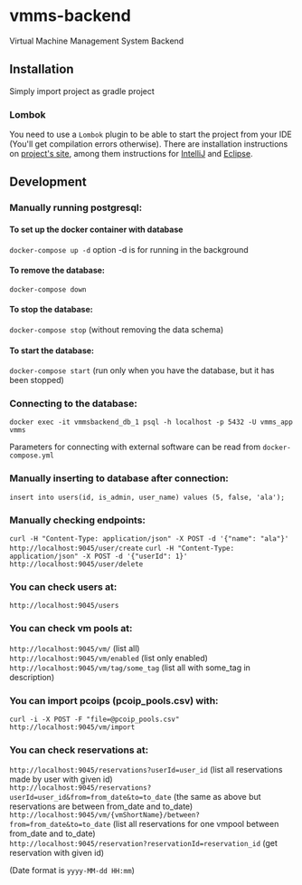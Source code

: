 # vmms-backend
Virtual Machine Management System Backend

## Installation
Simply import project as gradle project

### Lombok
You need to use a `Lombok` plugin to be able to start the project from your IDE (You'll get compilation errors otherwise). There are installation instructions on [project's site](https://projectlombok.org/), among them instructions for [IntelliJ](https://projectlombok.org/setup/intellij) and [Eclipse](https://projectlombok.org/setup/eclipse).

## Development

### Manually running postgresql:
#### To set up the docker container with database
`docker-compose up -d`
option -d is for running in the background
#### To remove the database:
`docker-compose down`
#### To stop the database:
`docker-compose stop`
(without removing the data schema)
#### To start the database:
`docker-compose start`
(run only when you have the database, but it has been stopped)

### Connecting to the database:
`docker exec -it vmmsbackend_db_1 psql -h localhost -p 5432 -U vmms_app vmms`

Parameters for connecting with external software can be read from `docker-compose.yml`

### Manually inserting to database after connection:
`insert into users(id, is_admin, user_name) values (5, false, 'ala');`

### Manually checking endpoints:
`curl -H "Content-Type: application/json" -X POST -d '{"name": "ala"}' http://localhost:9045/user/create`
`curl -H "Content-Type: application/json" -X POST -d '{"userId": 1}' http://localhost:9045/user/delete`

### You can check users at:
`http://localhost:9045/users`

### You can check vm pools at:  
`http://localhost:9045/vm/` (list all)   
`http://localhost:9045/vm/enabled` (list only enabled)   
`http://localhost:9045/vm/tag/some_tag` (list all with some_tag in description)   

### You can import pcoips (pcoip_pools.csv) with:
`curl -i -X POST -F "file=@pcoip_pools.csv" http://localhost:9045/vm/import`

### You can check reservations at:
`http://localhost:9045/reservations?userId=user_id` (list all reservations made by user with given id)  
`http://localhost:9045/reservations?userId=user_id&from=from_date&to=to_date` (the same as above but reservations are between from_date and to_date)  
`http://localhost:9045/vm/{vmShortName}/between?from=from_date&to=to_date`  (list all reservations for one vmpool between from_date and to_date)  
`http://localhost:9045/reservation?reservationId=reservation_id`  (get reservation with given id)    

(Date format is `yyyy-MM-dd HH:mm`)
  